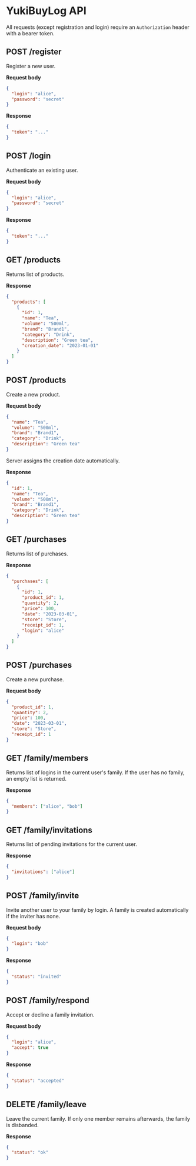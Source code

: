 # YukiBuyLog API

All requests (except registration and login) require an `Authorization` header with a bearer token.

## POST /register
Register a new user.

**Request body**
```json
{
  "login": "alice",
  "password": "secret"
}
```

**Response**
```json
{
  "token": "..."
}
```

## POST /login
Authenticate an existing user.

**Request body**
```json
{
  "login": "alice",
  "password": "secret"
}
```

**Response**
```json
{
  "token": "..."
}
```

## GET /products
Returns list of products.

**Response**
```json
{
  "products": [
    {
      "id": 1,
      "name": "Tea",
      "volume": "500ml",
      "brand": "Brand1",
      "category": "Drink",
      "description": "Green tea",
      "creation_date": "2023-01-01"
    }
  ]
}
```

## POST /products
Create a new product.

**Request body**
```json
{
  "name": "Tea",
  "volume": "500ml",
  "brand": "Brand1",
  "category": "Drink",
  "description": "Green tea"
}
```
Server assigns the creation date automatically.

**Response**
```json
{
  "id": 1,
  "name": "Tea",
  "volume": "500ml",
  "brand": "Brand1",
  "category": "Drink",
  "description": "Green tea"
}
```

## GET /purchases
Returns list of purchases.

**Response**
```json
{
  "purchases": [
    {
      "id": 1,
      "product_id": 1,
      "quantity": 2,
      "price": 100,
      "date": "2023-03-01",
      "store": "Store",
      "receipt_id": 1,
      "login": "alice"
    }
  ]
}
```

## POST /purchases
Create a new purchase.

**Request body**
```json
{
  "product_id": 1,
  "quantity": 2,
  "price": 100,
  "date": "2023-03-01",
  "store": "Store",
  "receipt_id": 1
}
```

## GET /family/members
Returns list of logins in the current user's family. If the user has no family, an empty list is returned.

**Response**
```json
{
  "members": ["alice", "bob"]
}
```

## GET /family/invitations
Returns list of pending invitations for the current user.

**Response**
```json
{
  "invitations": ["alice"]
}
```

## POST /family/invite
Invite another user to your family by login. A family is created automatically if the inviter has none.

**Request body**
```json
{
  "login": "bob"
}
```

**Response**
```json
{
  "status": "invited"
}
```

## POST /family/respond
Accept or decline a family invitation.

**Request body**
```json
{
  "login": "alice",
  "accept": true
}
```

**Response**
```json
{
  "status": "accepted"
}
```

## DELETE /family/leave
Leave the current family. If only one member remains afterwards, the family is disbanded.

**Response**
```json
{
  "status": "ok"
}
```
